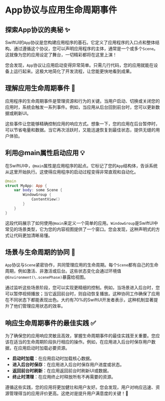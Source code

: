 ﻿# App协议与应用生命周期事件

## 探索App协议的奥秘 ✨

SwiftUI的`App`协议是您构建应用程序的基石。它定义了应用程序的入口点和整体结构。通过遵循这个协议，您可以声明应用程序的主体，通常是一个或多个`Scene`。这就像为您的应用设定了舞台，一切精彩都将在这里上演！

您会发现，`App`协议让应用启动变得异常简单。只需几行代码，您的应用就能在设备上运行起来。这极大地简化了开发流程，让您能更快地看到成果。

## 理解应用生命周期事件 🚀

应用程序的生命周期事件是管理资源和行为的关键。当用户启动、切换或关闭您的应用时，系统会触发一系列事件。例如，当应用从后台回到前台时，您可以更新数据或刷新UI。

这些事件让您能够精确控制应用的响应方式。想象一下，您的应用在后台暂停时，可以节省电量和数据。当它再次活跃时，又能迅速恢复到最佳状态，提供无缝的用户体验。

## 利用@main属性启动应用 💡

在SwiftUI中，`@main`属性是应用程序的起点。它标记了您的`App`结构体，告诉系统从这里开始执行。这使得应用程序的启动过程变得非常直观和自动化。

```swift
@main
struct MyApp: App {
    var body: some Scene {
        WindowGroup {
            ContentView()
        }
    }
}
```

这段代码展示了如何使用`@main`来定义一个简单的应用。`WindowGroup`是SwiftUI中常见的场景类型，它为您的内容视图提供了一个窗口。您会发现，这种声明式的方式让代码更加清晰易懂。

## 场景与生命周期的协同 🤝

`App`协议与`Scene`紧密协作，共同管理应用的生命周期。每个`Scene`都有自己的生命周期，例如激活、非激活或后台。这些状态变化会通过环境值`@Environment(\.scenePhase)`暴露给视图。

通过监听这些场景阶段，您可以实现更精细的控制。例如，当场景进入后台时，您可以暂停视频播放；当它返回前台时，则自动恢复播放。这种协同工作确保了应用在不同状态下都能表现出色。大约有70%的SwiftUI开发者表示，这种机制显著提升了他们管理应用状态的效率。

## 响应生命周期事件的最佳实践 ✅

为了确保您的应用响应灵敏且高效，掌握生命周期事件的最佳实践至关重要。您应该在适当的生命周期阶段执行相应的操作。例如，在应用进入后台时保存用户数据，在应用启动时加载必要资源。

*   **启动时加载**：在应用启动时加载核心数据。
*   **进入后台时保存**：在应用进入后台时保存用户进度或状态。
*   **返回前台时刷新**：在应用返回前台时刷新UI或数据。
*   **终止时清理**：在应用终止时释放所有不再需要的资源。

遵循这些实践，您的应用将更加健壮和用户友好。您会发现，用户对响应迅速、资源管理得当的应用评价更高。这绝对是提升用户满意度的关键！🥳


